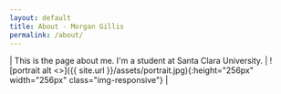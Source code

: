 ```yaml
---
layout: default
title: About - Morgan Gillis
permalink: /about/
---
```


| This is the page about me. I'm a student at Santa Clara University. | ![portrait alt <>]({{ site.url }}/assets/portrait.jpg){:height="256px" width="256px" class="img-responsive"} |
